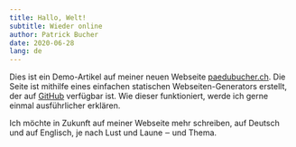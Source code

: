 ```yaml
---
title: Hallo, Welt!
subtitle: Wieder online
author: Patrick Bucher
date: 2020-06-28
lang: de
---
```


Dies ist ein Demo-Artikel auf meiner neuen Webseite
[paedubucher.ch](http://paedubucher.ch). Die Seite ist mithilfe eines einfachen
statischen Webseiten-Generators erstellt, der auf
[GitHub](https://github.com/patrickbucher/paedubucher.ch) verfügbar ist. Wie
dieser funktioniert, werde ich gerne einmal ausführlicher erklären.

Ich möchte in Zukunft auf meiner Webseite mehr schreiben, auf Deutsch und auf
Englisch, je nach Lust und Laune ‒ und Thema.
